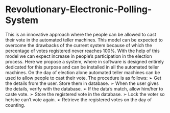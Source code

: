 # Revolutionary-Electronic-Polling-System
This is an innovative approach where the people can be allowed to cast their vote in the automated teller machines. 
This model can be expected to overcome the drawbacks of the current system because of which the percentage of votes registered never reaches 100%. 
With the help of this model we can expect increase in people’s participation in the election process. 
Here we propose a system, where in software is designed entirely dedicated for this purpose and can be installed in all the automated teller machines. 
On the day of election alone automated teller machines can be used to allow people to cast their vote. 
The procedure is as follows: 
  ➢ Get the details from the user. Store them in database. 
  ➢ When the user gives the details, verify with the database. 
  ➢ If the data’s match, allow him/her to caste vote. 
  ➢ Store the registered vote in the database. 
  ➢ Lock the voter so he/she can’t vote again. 
  ➢ Retrieve the registered votes on the day of counting.
